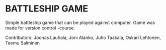 # BATTLESHIP GAME

Simple battleship game that can be played against computer.
Game was made for version control -course.

Contributors: Joonas Lauhala, Joni Alanko, Juho Taakala, Oskari Lehtonen, Teemu Salminen